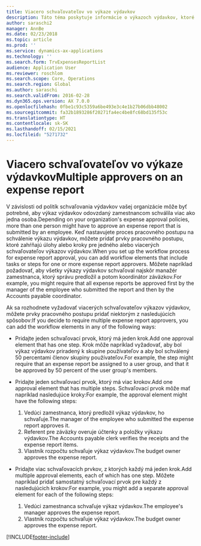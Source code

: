 ```yaml
---
title: Viacero schvaľovateľov vo výkaze výdavkov
description: Táto téma poskytuje informácie o výkazoch výdavkov, ktoré si vyžadujú schválenie viacerými osobami.
author: saraschi2
manager: AnnBe
ms.date: 02/23/2018
ms.topic: article
ms.prod: ''
ms.service: dynamics-ax-applications
ms.technology: ''
ms.search.form: TrvExpensesReportList
audience: Application User
ms.reviewer: roschlom
ms.search.scope: Core, Operations
ms.search.region: Global
ms.author: saraschi
ms.search.validFrom: 2016-02-28
ms.dyn365.ops.version: AX 7.0.0
ms.openlocfilehash: 0fbe1c93c5359a6be493e3c4e1b27b06dbb48002
ms.sourcegitcommit: fa32b1893286f20271fa4ec4be8fc68bd135f53c
ms.translationtype: HT
ms.contentlocale: sk-SK
ms.lasthandoff: 02/15/2021
ms.locfileid: "5271732"
---
```

# <a name="multiple-approvers-on-an-expense-report"></a><span data-ttu-id="ecfa8-103">Viacero schvaľovateľov vo výkaze výdavkov</span><span class="sxs-lookup"><span data-stu-id="ecfa8-103">Multiple approvers on an expense report</span></span>

<span data-ttu-id="ecfa8-104">V závislosti od politík schvaľovania výdavkov vašej organizácie môže byť potrebné, aby výkaz výdavkov odovzdaný zamestnancom schválila viac ako jedna osoba.</span><span class="sxs-lookup"><span data-stu-id="ecfa8-104">Depending on your organization's expense approval policies, more than one person might have to approve an expense report that is submitted by an employee.</span></span> <span data-ttu-id="ecfa8-105">Keď nastavujete proces pracovného postupu na schválenie výkazu výdavkov, môžete pridať prvky pracovného postupu, ktoré zahŕňajú úlohy alebo kroky pre jedného alebo viacerých schvaľovateľov výkazov výdavkov.</span><span class="sxs-lookup"><span data-stu-id="ecfa8-105">When you set up the workflow process for expense report approval, you can add workflow elements that include tasks or steps for one or more expense report approvers.</span></span> <span data-ttu-id="ecfa8-106">Môžete napríklad požadovať, aby všetky výkazy výdavkov schvaľoval najskôr manažér zamestnanca, ktorý správu predložil a potom koordinátor záväzkov.</span><span class="sxs-lookup"><span data-stu-id="ecfa8-106">For example, you might require that all expense reports be approved first by the manager of the employee who submitted the report and then by the Accounts payable coordinator.</span></span>

<span data-ttu-id="ecfa8-107">Ak sa rozhodnete vyžadovať viacerých schvaľovateľov výkazov výdavkov, môžete prvky pracovného postupu pridať niektorým z nasledujúcich spôsobov:</span><span class="sxs-lookup"><span data-stu-id="ecfa8-107">If you decide to require multiple expense report approvers, you can add the workflow elements in any of the following ways:</span></span>

- <span data-ttu-id="ecfa8-108">Pridajte jeden schvaľovací prvok, ktorý má jeden krok.</span><span class="sxs-lookup"><span data-stu-id="ecfa8-108">Add one approval element that has one step.</span></span> <span data-ttu-id="ecfa8-109">Krok môže napríklad vyžadovať, aby bol výkaz výdavkov priradený k skupine používateľov a aby bol schválený 50 percentami členov skupiny používateľov.</span><span class="sxs-lookup"><span data-stu-id="ecfa8-109">For example, the step might require that an expense report be assigned to a user group, and that it be approved by 50 percent of the user group's members.</span></span>
- <span data-ttu-id="ecfa8-110">Pridajte jeden schvaľovací prvok, ktorý má viac krokov.</span><span class="sxs-lookup"><span data-stu-id="ecfa8-110">Add one approval element that has multiple steps.</span></span> <span data-ttu-id="ecfa8-111">Schvaľovací prvok môže mať napríklad nasledujúce kroky:</span><span class="sxs-lookup"><span data-stu-id="ecfa8-111">For example, the approval element might have the following steps:</span></span>

    1. <span data-ttu-id="ecfa8-112">Vedúci zamestnanca, ktorý predložil výkaz výdavkov, ho schvaľuje.</span><span class="sxs-lookup"><span data-stu-id="ecfa8-112">The manager of the employee who submitted the expense report approves it.</span></span>
    2. <span data-ttu-id="ecfa8-113">Referent pre záväzky overuje účtenky a položky výkazu výdavkov.</span><span class="sxs-lookup"><span data-stu-id="ecfa8-113">The Accounts payable clerk verifies the receipts and the expense report items.</span></span>
    3. <span data-ttu-id="ecfa8-114">Vlastník rozpočtu schvaľuje výkaz výdavkov.</span><span class="sxs-lookup"><span data-stu-id="ecfa8-114">The budget owner approves the expense report.</span></span>

- <span data-ttu-id="ecfa8-115">Pridajte viac schvaľovacích prvkov, z ktorých každý má jeden krok.</span><span class="sxs-lookup"><span data-stu-id="ecfa8-115">Add multiple approval elements, each of which has one step.</span></span> <span data-ttu-id="ecfa8-116">Môžete napríklad pridať samostatný schvaľovací prvok pre každý z nasledujúcich krokov:</span><span class="sxs-lookup"><span data-stu-id="ecfa8-116">For example, you might add a separate approval element for each of the following steps:</span></span>

    1. <span data-ttu-id="ecfa8-117">Vedúci zamestnanca schvaľuje výkaz výdavkov.</span><span class="sxs-lookup"><span data-stu-id="ecfa8-117">The employee's manager approves the expense report.</span></span>
    2. <span data-ttu-id="ecfa8-118">Vlastník rozpočtu schvaľuje výkaz výdavkov.</span><span class="sxs-lookup"><span data-stu-id="ecfa8-118">The budget owner approves the expense report.</span></span>


[!INCLUDE[footer-include](../includes/footer-banner.md)]